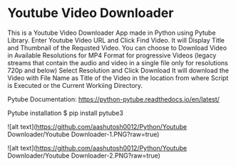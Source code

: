 # Youtube Video Downloader
This is a Youtube Video Downloader App made in Python using Pytube Library.
Enter Youtube Video URL and Click Find Video.
It will Display Title and Thumbnail of the Requsted Video.
You can choose to Download Video in Available Resolutions for MP4 Format 
for progressive Videos (legacy streams that contain the audio and video in a single file only for resolutions 720p and below) 
Select Resolution and Click Download
It will download the Video with File Name as Title of the Video in the location from where Script is Executed or the Current Workiing Directory.

Pytube Documentation:
https://python-pytube.readthedocs.io/en/latest/

Pytube installation
$ pip install pytube3

![alt text](https://github.com/aashutosh0012/Python/Youtube Downloader/Youtube Downloader-1.PNG?raw=true)

![alt text](https://github.com/aashutosh0012/Python/Youtube Downloader/Youtube Downloader-2.PNG?raw=true)
